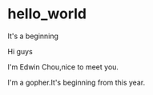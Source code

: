 # hello_world
It's a beginning

Hi guys

I'm Edwin Chou,nice to meet you.

I'm a gopher.It's beginning from this year.
